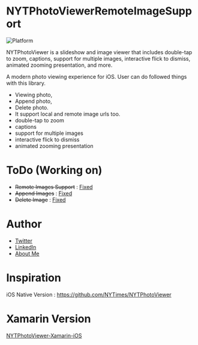 
# NYTPhotoViewerRemoteImageSupport
![Platform](http://cocoapod-badges.herokuapp.com/p/NYTPhotoViewer/badge.png)

NYTPhotoViewer is a slideshow and image viewer that includes double-tap to zoom, captions, support for multiple images, interactive flick to dismiss, animated zooming presentation, and more.

A modern photo viewing experience for iOS. User can do followed things with this library.
+ Viewing photo, 
+ Append photo, 
+ Delete photo. 
+ It support local and remote image urls too.
+ double-tap to zoom
+ captions
+ support for multiple images
+ interactive flick to dismiss
+ animated zooming presentation

ToDo (Working on)
==========
+ ~~Remote Images Support~~ : [Fixed](https://github.com/JigarM/NYTPhotoViewer-Xamarin-iOS/commit/eb2b6498894de1b87ae63179a3bd4e54655c3d83)
+ ~~Append Images~~ : [Fixed](https://github.com/JigarM/NYTPhotoViewer-Xamarin-iOS/commit/eb2b6498894de1b87ae63179a3bd4e54655c3d83)
+ ~~Delete Image~~ : [Fixed](https://github.com/JigarM/NYTPhotoViewer-Xamarin-iOS/commit/eb2b6498894de1b87ae63179a3bd4e54655c3d83)
 
# Author

* [Twitter](http://twitter.com/jigar0809)
* [LinkedIn](https://www.linkedin.com/in/jigarmaheshwari/)
* [About Me](https://about.me/jigar.maheshwari)

# Inspiration
iOS Native Version : https://github.com/NYTimes/NYTPhotoViewer

# Xamarin Version
[NYTPhotoViewer-Xamarin-iOS](https://github.com/JigarM/NYTPhotoViewer-Xamarin-iOS)
